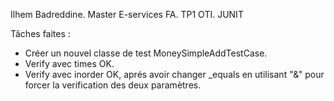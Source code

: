 Ilhem Badreddine.
Master E-services FA.
TP1 OTI. JUNIT


Tâches faites :
- Créer un nouvel classe de test MoneySimpleAddTestCase.
- Verify avec times OK.
- Verify avec inorder OK, aprés avoir changer _equals en utilisant "&" pour forcer la verification des deux paramètres.

